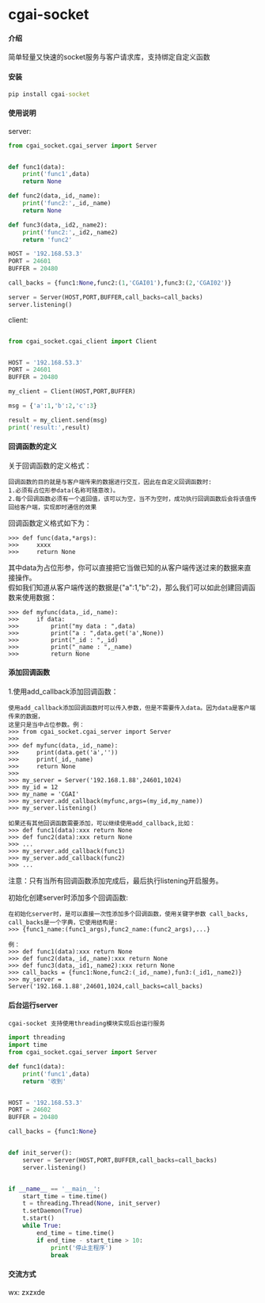 # cgai-socket

#### 介绍
简单轻量又快速的socket服务与客户请求库，支持绑定自定义函数

#### 安装
```cmd
pip install cgai-socket
```

#### 使用说明

server:
```python
from cgai_socket.cgai_server import Server


def func1(data):
    print('func1',data)
    return None

def func2(data,_id,_name):
    print('func2:',_id,_name)
    return None

def func3(data,_id2,_name2):
    print('func2:',_id2,_name2)
    return 'func2'

HOST = '192.168.53.3'
PORT = 24601
BUFFER = 20480

call_backs = {func1:None,func2:(1,'CGAI01'),func3:(2,'CGAI02')}

server = Server(HOST,PORT,BUFFER,call_backs=call_backs)
server.listening()
```

client:
```python

from cgai_socket.cgai_client import Client


HOST = '192.168.53.3'
PORT = 24601
BUFFER = 20480

my_client = Client(HOST,PORT,BUFFER)

msg = {'a':1,'b':2,'c':3}

result = my_client.send(msg)
print('result:',result)
```


#### 回调函数的定义

关于回调函数的定义格式：  

    回调函数的目的就是与客户端传来的数据进行交互，因此在自定义回调函数时:
    1.必须有占位形参data(名称可随意改)。
    2.每个回调函数必须有一个返回值，该可以为空，当不为空时，成功执行回调函数后会将该值传回给客户端，实现即时通信的效果

回调函数定义格式如下为：  

    >>> def func(data,*args):
    >>>     xxxx
    >>>     return None
其中data为占位形参，你可以直接把它当做已知的从客户端传送过来的数据来直接操作。  
假如我们知道从客户端传送的数据是{"a":1,"b":2}，那么我们可以如此创建回调函数来使用数据：  

    >>> def myfunc(data,_id,_name):
    >>>     if data:
    >>>         print("my data : ",data)
    >>>         print("a : ",data.get('a',None))
    >>>         print("_id : ",_id)
    >>>         print("_name : ",_name)
    >>>         return None

#### 添加回调函数

1.使用add_callback添加回调函数：

    使用add_callback添加回调函数时可以传入参数，但是不需要传入data。因为data是客户端传来的数据，
    这里只是当中占位参数。例：
    >>> from cgai_socket.cgai_server import Server
    >>>
    >>> def myfunc(data,_id,_name):
    >>>     print(data.get('a',''))
    >>>     print(_id,_name)
    >>>     return None
    >>>
    >>> my_server = Server('192.168.1.88',24601,1024)
    >>> my_id = 12
    >>> my_name = 'CGAI'
    >>> my_server.add_callback(myfunc,args=(my_id,my_name))
    >>> my_server.listening()

    如果还有其他回调函数需要添加，可以继续使用add_callback,比如：
    >>> def func1(data):xxx return None
    >>> def func2(data):xxx return None
    >>> ...
    >>> my_server.add_callback(func1)
    >>> my_server.add_callback(func2)
    >>> ...

注意：只有当所有回调函数添加完成后，最后执行listening开启服务。


初始化创建server时添加多个回调函数:  

    在初始化server时，是可以直接一次性添加多个回调函数，使用关键字参数 call_backs,
    call_backs是一个字典，它使用结构是:
    >>> {func1_name:(func1_args),func2_name:(func2_args),...}

    例：
    >>> def func1(data):xxx return None
    >>> def func2(data,_id,_name):xxx return None
    >>> def func3(data,_id1,_name2):xxx return None
    >>> call_backs = {func1:None,func2:(_id,_name),fun3:(_id1,_name2)}
    >>> my_server = Server('192.168.1.88',24601,1024,call_backs=call_backs)


#### 后台运行server
    cgai-socket 支持使用threading模块实现后台运行服务
```python
import threading
import time
from cgai_socket.cgai_server import Server

def func1(data):
    print('func1',data)
    return '收到'


HOST = '192.168.53.3'
PORT = 24602
BUFFER = 20480

call_backs = {func1:None}


def init_server():
    server = Server(HOST,PORT,BUFFER,call_backs=call_backs)
    server.listening()


if __name__ == '__main__':
    start_time = time.time()
    t = threading.Thread(None, init_server)
    t.setDaemon(True)
    t.start()
    while True:
        end_time = time.time()
        if end_time - start_time > 10:
            print('停止主程序')
            break
```





#### 交流方式


wx: zxzxde


